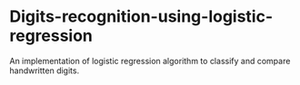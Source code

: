 # Digits-recognition-using-logistic-regression
An implementation of logistic regression algorithm to classify and compare handwritten digits.
